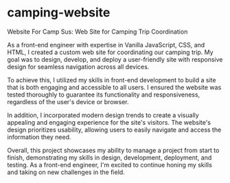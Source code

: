 # camping-website

Website For Camp Sus: Web Site for Camping Trip Coordination

As a front-end engineer with expertise in Vanilla JavaScript, CSS, and HTML, I created a custom web site for coordinating our camping trip. My goal was to design, develop, and deploy a user-friendly site with responsive design for seamless navigation across all devices.

To achieve this, I utilized my skills in front-end development to build a site that is both engaging and accessible to all users. I ensured the website was tested thoroughly to guarantee its functionality and responsiveness, regardless of the user's device or browser.

In addition, I incorporated modern design trends to create a visually appealing and engaging experience for the site's visitors. The website's design prioritizes usability, allowing users to easily navigate and access the information they need.

Overall, this project showcases my ability to manage a project from start to finish, demonstrating my skills in design, development, deployment, and testing. As a front-end engineer, I'm excited to continue honing my skills and taking on new challenges in the field.

